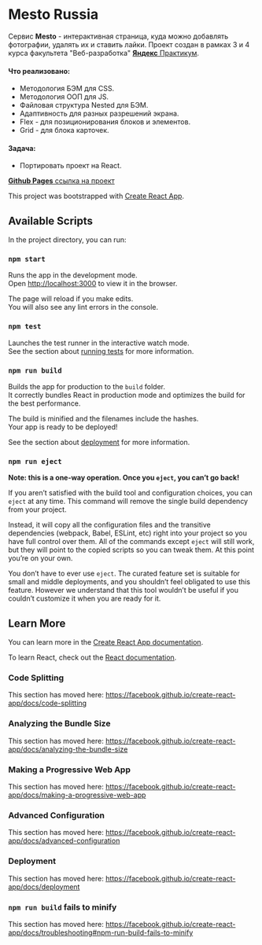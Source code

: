 # **Mesto** Russia

Сервис **Mesto** - интерактивная страница, куда можно добавлять фотографии, удалять их и ставить лайки.
Проект создан в рамках 3 и 4 курса факультета "Веб-разработка" [**Яндекс** Практикум](https://praktikum.yandex.ru/).

#### Что реализовано:
* Методология БЭМ для CSS.
* Методология ООП для JS.
* Файловая структура Nested для БЭМ.
* Адаптивность для разных разрешений экрана.
* Flex - для позиционирования блоков и элементов.
* Grid - для блока карточек.
<!-- * JavaScript:
  * редактировать профиль;
  * создать/удалить карточку с изображением;
  * переключение лайков;
  * картинка, при нажатии, разворачивается на всю страницу;
  * каждая форма закрывается по клику на оверлей или ESC;
  * настроена валидация для форм; -->

#### Задача:
* Портировать проект на React.

[**Github Pages** ссылка на проект](https://tea-cup-git.github.io/mesto-react)

This project was bootstrapped with [Create React App](https://github.com/facebook/create-react-app).

## Available Scripts

In the project directory, you can run:

### `npm start`

Runs the app in the development mode.<br />
Open [http://localhost:3000](http://localhost:3000) to view it in the browser.

The page will reload if you make edits.<br />
You will also see any lint errors in the console.

### `npm test`

Launches the test runner in the interactive watch mode.<br />
See the section about [running tests](https://facebook.github.io/create-react-app/docs/running-tests) for more information.

### `npm run build`

Builds the app for production to the `build` folder.<br />
It correctly bundles React in production mode and optimizes the build for the best performance.

The build is minified and the filenames include the hashes.<br />
Your app is ready to be deployed!

See the section about [deployment](https://facebook.github.io/create-react-app/docs/deployment) for more information.

### `npm run eject`

**Note: this is a one-way operation. Once you `eject`, you can’t go back!**

If you aren’t satisfied with the build tool and configuration choices, you can `eject` at any time. This command will remove the single build dependency from your project.

Instead, it will copy all the configuration files and the transitive dependencies (webpack, Babel, ESLint, etc) right into your project so you have full control over them. All of the commands except `eject` will still work, but they will point to the copied scripts so you can tweak them. At this point you’re on your own.

You don’t have to ever use `eject`. The curated feature set is suitable for small and middle deployments, and you shouldn’t feel obligated to use this feature. However we understand that this tool wouldn’t be useful if you couldn’t customize it when you are ready for it.

## Learn More

You can learn more in the [Create React App documentation](https://facebook.github.io/create-react-app/docs/getting-started).

To learn React, check out the [React documentation](https://reactjs.org/).

### Code Splitting

This section has moved here: https://facebook.github.io/create-react-app/docs/code-splitting

### Analyzing the Bundle Size

This section has moved here: https://facebook.github.io/create-react-app/docs/analyzing-the-bundle-size

### Making a Progressive Web App

This section has moved here: https://facebook.github.io/create-react-app/docs/making-a-progressive-web-app

### Advanced Configuration

This section has moved here: https://facebook.github.io/create-react-app/docs/advanced-configuration

### Deployment

This section has moved here: https://facebook.github.io/create-react-app/docs/deployment

### `npm run build` fails to minify

This section has moved here: https://facebook.github.io/create-react-app/docs/troubleshooting#npm-run-build-fails-to-minify

